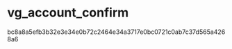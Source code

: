 vg_account_confirm
==================

bc8a8a5efb3b32e3e34e0b72c2464e34a3717e0bc0721c0ab7c37d565a4268a6
